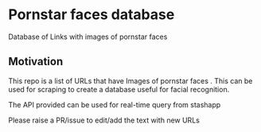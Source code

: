 # Pornstar faces database
Database of Links with images of pornstar faces 

## Motivation 
This repo is a list of URLs that have Images of pornstar faces . 
This can be used for scraping to create a database useful for facial recognition. 

The API provided can be used for real-time query from stashapp


Please raise a PR/issue to edit/add the text with new URLs 

